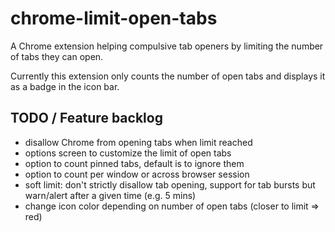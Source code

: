 # chrome-limit-open-tabs

A Chrome extension helping compulsive tab openers by limiting the number of tabs they can open.

Currently this extension only counts the number of open tabs and displays it as a badge in the icon bar.

## TODO / Feature backlog
- disallow Chrome from opening tabs when limit reached
- options screen to customize the limit of open tabs
- option to count pinned tabs, default is to ignore them
- option to count per window or across browser session
- soft limit: don't strictly disallow tab opening, support for tab bursts but warn/alert after a given time (e.g. 5 mins)
- change icon color depending on number of open tabs (closer to limit => red)
